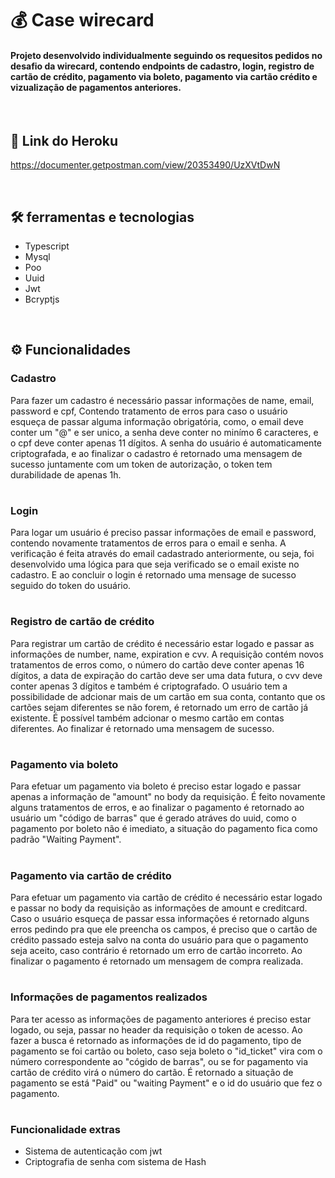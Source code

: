# 💰 Case wirecard

<h4> Projeto desenvolvido individualmente seguindo os requesitos pedidos no desafio da wirecard, contendo endpoints de cadastro, login, registro de cartão de crédito, pagamento via boleto, pagamento via cartão crédito e vizualização de pagamentos anteriores. </h4>

<br/>

## 📌 Link do Heroku

https://documenter.getpostman.com/view/20353490/UzXVtDwN

<br/>

## 🛠 ferramentas e tecnologias

* Typescript
* Mysql
* Poo
* Uuid
* Jwt
* Bcryptjs

<br/>

## ⚙️ Funcionalidades

### Cadastro

Para fazer um cadastro é necessário passar informações de name, email, password e cpf, Contendo tratamento de erros para caso o usuário esqueça de passar alguma informação obrigatória, como, o email deve conter um "@" e ser unico, a senha deve conter no minímo 6 caracteres, e o cpf deve conter apenas 11 dígitos. A senha do usuário é automaticamente criptografada, e ao finalizar o cadastro é retornado uma mensagem de sucesso juntamente com um token de autorização, o token tem durabilidade de apenas 1h.

#

### Login

Para logar um usuário é preciso passar informações de email e password, contendo novamente tratamentos de erros para o email e senha. A verificação é feita através do email cadastrado anteriormente, ou seja, foi desenvolvido uma lógica para que seja verificado se o email existe no cadastro. E ao concluir o login é retornado uma mensage de sucesso seguido do token do usuário.

#

### Registro de cartão de crédito

Para registrar um cartão de crédito é necessário estar logado e passar as informações de number, name, expiration e cvv. A requisição contém novos tratamentos de erros como, o número do cartão deve conter apenas 16 dígitos, a data de expiração do cartão deve ser uma data futura, o cvv deve conter apenas 3 dígitos e também é criptografado. O usuário tem a possibilidade de adcionar mais de um cartão em sua conta, contanto que os cartões sejam diferentes se não forem, é retornado um erro de cartão já existente. É possível também adcionar o mesmo cartão em contas diferentes. Ao finalizar é retornado uma mensagem de sucesso.

# 

### Pagamento via boleto

Para efetuar um pagamento via boleto é preciso estar logado e passar apenas a informação de "amount" no body da requisição. É feito novamente alguns tratamentos de erros, e ao finalizar o pagamento é retornado ao usuário um "código de barras" que é gerado atráves do uuid, como o pagamento por boleto não é imediato, a situação do pagamento fica como padrão "Waiting Payment".

#

### Pagamento via cartão de crédito

Para efetuar um pagamento via cartão de crédito é necessário estar logado e passar no body da requisição as informações de amount e creditcard. Caso o usuário esqueça de passar essa informações é retornado alguns erros pedindo pra que ele preencha os campos, é preciso que o cartão de crédito passado esteja salvo na conta do usuário para que o pagamento seja aceito, caso contrário é retornado um erro de cartão incorreto. Ao finalizar o pagamento é retornado um mensagem de compra realizada.

#

### Informações de pagamentos realizados

Para ter acesso as informações de pagamento anteriores é preciso estar logado, ou seja, passar no header da requisição o token de acesso. Ao fazer a busca é retornado as informações de id do pagamento, tipo de pagamento se foi cartão ou boleto, caso seja boleto o "id_ticket" vira com o número correspondente ao "cógido de barras", ou se for pagamento via cartão de crédito virá o número do cartão. É retornado a situação de pagamento se está "Paid" ou "waiting Payment" e o id do usuário que fez o pagamento.

#

### Funcionalidade extras

* Sistema de autenticação com jwt
* Criptografia de senha com sistema de Hash
